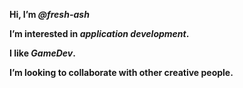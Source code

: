 <b>Hi, I’m <i>@fresh-ash</i>
<p>
I’m interested in <i>application development</i>.
<p>
I like <i>GameDev</i>.
<p>
I’m looking to collaborate with other creative people.</b>

<!---
fresh-ash/fresh-ash is a ✨ special ✨ repository because its `README.md` (this file) appears on your GitHub profile.
You can click the Preview link to take a look at your changes.
--->
